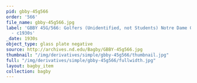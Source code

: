 ```yaml
---
pid: gbby-45g566
order: '566'
file_name: gbby-45g566.jpg
label: 'GBBY 45G/566: Golfers (Unidentified, not Students) Notre Dame Golf Course
  - c1930s'
_date: 1930s
object_type: glass plate negative
source: http://archives.nd.edu/Bagby/GBBY-45g566.jpg
thumbnail: "/img/derivatives/simple/gbby-45g566/thumbnail.jpg"
full: "/img/derivatives/simple/gbby-45g566/fullwidth.jpg"
layout: bagby_item
collection: bagby
---
```

